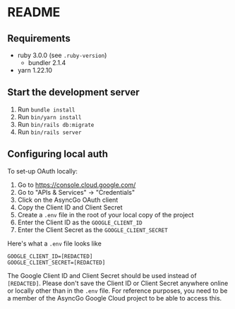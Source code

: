 # README

## Requirements

- ruby 3.0.0 (see `.ruby-version`)
  - bundler 2.1.4
- yarn 1.22.10

## Start the development server

1. Run `bundle install`
1. Run `bin/yarn install`
1. Run `bin/rails db:migrate`
1. Run `bin/rails server`

## Configuring local auth

To set-up OAuth locally:

1. Go to https://console.cloud.google.com/
2. Go to "APIs & Services" -> "Credentials"
3. Click on the AsyncGo OAuth client
4. Copy the Client ID and Client Secret
5. Create a `.env` file in the root of your local copy of the project
6. Enter the Client ID as the `GOOGLE_CLIENT_ID`
7. Enter the Client Secret as the `GOOGLE_CLIENT_SECRET`

Here's what a `.env` file looks like

```
GOOGLE_CLIENT_ID=[REDACTED]
GOOGLE_CLIENT_SECRET=[REDACTED]
```

The Google Client ID and Client Secret should be used instead of `[REDACTED]`. Please don't save the Client ID or Client Secret anywhere online or locally other than in the `.env` file. For reference purposes, you need to be a member of the AsyncGo Google Cloud project to be able to access this.
